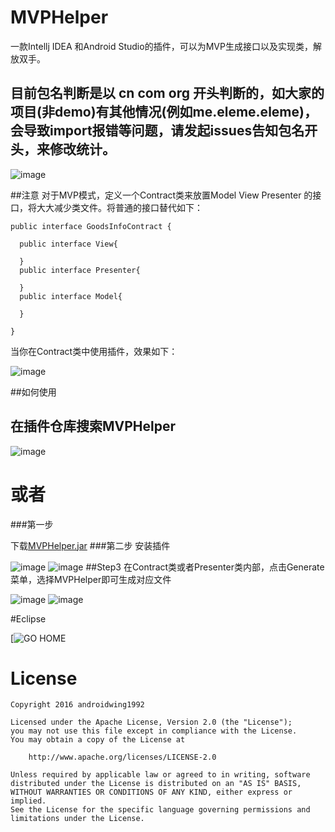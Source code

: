 # MVPHelper
一款Intellj IDEA 和Android Studio的插件，可以为MVP生成接口以及实现类，解放双手。

## 目前包名判断是以 cn com org 开头判断的，如大家的项目(非demo)有其他情况(例如me.eleme.eleme)，会导致import报错等问题，请发起issues告知包名开头，来修改统计。
![image](https://github.com/githubwing/MVPHelper/raw/master/img/mvp_presenter.gif)

##注意
对于MVP模式，定义一个Contract类来放置Model View Presenter 的接口，将大大减少类文件。将普通的接口替代如下：
```
public interface GoodsInfoContract {
    
  public interface View{

  }
  public interface Presenter{

  }
  public interface Model{

  }

}
```
当你在Contract类中使用插件，效果如下：

![image](https://github.com/githubwing/MVPHelper/raw/master/img/mvp_contract.gif)

##如何使用
## 在插件仓库搜索MVPHelper

![image](https://github.com/githubwing/MVPHelper/raw/master/img/repositories.png)





# 或者



###第一步

下载[MVPHelper.jar](https://github.com/githubwing/MVPHelper/raw/master/MVPHelper.jar)
###第二步
安装插件

![image](https://github.com/githubwing/MVPHelper/raw/master/img/step-1.png)
![image](https://github.com/githubwing/MVPHelper/raw/master/img/step0.png)
##Step3
在Contract类或者Presenter类内部，点击Generate菜单，选择MVPHelper即可生成对应文件

![image](https://github.com/githubwing/MVPHelper/raw/master/img/step1.png)
![image](https://github.com/githubwing/MVPHelper/raw/master/img/step2.png)

#Eclipse

[![GO HOME](http://ww4.sinaimg.cn/large/5e9a81dbgw1eu90m08v86j20dw09a3yu.jpg)
# License

    Copyright 2016 androidwing1992

    Licensed under the Apache License, Version 2.0 (the "License");
    you may not use this file except in compliance with the License.
    You may obtain a copy of the License at
    
        http://www.apache.org/licenses/LICENSE-2.0
    
    Unless required by applicable law or agreed to in writing, software
    distributed under the License is distributed on an "AS IS" BASIS,
    WITHOUT WARRANTIES OR CONDITIONS OF ANY KIND, either express or implied.
    See the License for the specific language governing permissions and
    limitations under the License.

